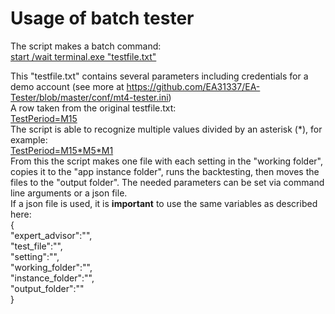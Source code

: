# Usage of batch tester
The script makes a batch command:<br>
<u>start /wait terminal.exe "testfile.txt"</u><br>

This "testfile.txt" contains several parameters including credentials for a demo account (see more at https://github.com/EA31337/EA-Tester/blob/master/conf/mt4-tester.ini)<br>
A row taken from the original testfile.txt:<br>
<u>TestPeriod=M15</u><br>
The script is able to recognize multiple values divided by an asterisk (\*), for example:<br>
<u>TestPeriod=M15\*M5\*M1</u><br>
From this the script makes one file with each setting in the "working folder", copies it to 
the "app instance folder", runs the backtesting, then moves the files to the 
"output folder". The needed parameters can be set via command line arguments or a json file.<br>
If a json file is used, it is **important** to use the same variables as described here:<br> 
{<br>
	"expert_advisor":"",<br>
	"test_file":"",<br>
	"setting":"",<br>
	"working_folder":"",<br>
	"instance_folder":"",<br>
	"output_folder":""<br>
}<br>
